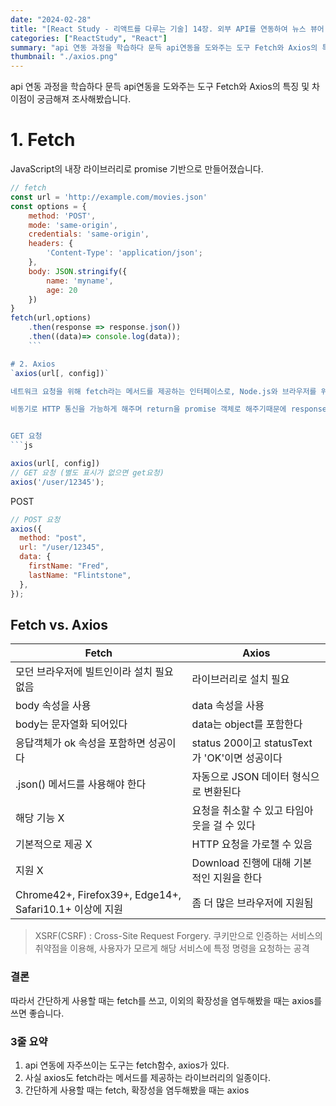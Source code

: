 ```yaml
---
date: "2024-02-28"
title: "[React Study - 리액트를 다루는 기술] 14장. 외부 API를 연동하여 뉴스 뷰어 만들기"
categories: ["ReactStudy", "React"]
summary: "api 연동 과정을 학습하다 문득 api연동을 도와주는 도구 Fetch와 Axios의 특징 및 차이점이 궁금해져 조사해봤습니다."
thumbnail: "./axios.png"
---
```


api 연동 과정을 학습하다 문득 api연동을 도와주는 도구 Fetch와 Axios의 특징 및 차이점이 궁금해져 조사해봤습니다.

# 1. Fetch

JavaScript의 내장 라이브러리로 promise 기반으로 만들어졌습니다.

````js
// fetch
const url = 'http://example.com/movies.json'
const options = {
	method: 'POST',
	mode: 'same-origin',
	credentials: 'same-origin',
	headers: {
		'Content-Type': 'application/json';
	},
	body: JSON.stringify({
		name: 'myname',
		age: 20
	})
}
fetch(url,options)
	.then(response => response.json())
	.then((data)=> console.log(data));
    ```

# 2. Axios
`axios(url[, config])`

네트워크 요청을 위해 fetch라는 메서드를 제공하는 인터페이스로, Node.js와 브라우저를 위한 HTTP 통신 라이브러리입니다.

비동기로 HTTP 통신을 가능하게 해주며 return을 promise 객체로 해주기때문에 response 데이터를 다루기 쉽습니다. (HTTP 요청과 응답을 JSON 형태로 자동 변경 -> fetch와 달리 별도의 json형태 변경 처리가 필요없습니다. )


GET 요청
```js

axios(url[, config])
// GET 요청 (별도 표시가 없으면 get요청)
axios('/user/12345');
````

POST

```js
// POST 요청
axios({
  method: "post",
  url: "/user/12345",
  data: {
    firstName: "Fred",
    lastName: "Flintstone",
  },
});
```

## Fetch vs. Axios

| Fetch                                                   | Axios                                         |
| ------------------------------------------------------- | --------------------------------------------- |
| 모던 브라우저에 빌트인이라 설치 필요 없음               | 라이브러리로 설치 필요                        |
| body 속성을 사용                                        | data 속성을 사용                              |
| body는 문자열화 되어있다                                | data는 object를 포함한다                      |
| 응답객체가 ok 속성을 포함하면 성공이다                  | status 200이고 statusText가 'OK'이면 성공이다 |
| .json() 메서드를 사용해야 한다                          | 자동으로 JSON 데이터 형식으로 변환된다        |
| 해당 기능 X                                             | 요청을 취소할 수 있고 타임아웃을 걸 수 있다   |
| 기본적으로 제공 X                                       | HTTP 요청을 가로챌 수 있음                    |
| 지원 X                                                  | Download 진행에 대해 기본적인 지원을 한다     |
| Chrome42+, Firefox39+, Edge14+, Safari10.1+ 이상에 지원 | 좀 더 많은 브라우저에 지원됨                  |

> XSRF(CSRF) : Cross-Site Request Forgery.
> 쿠키만으로 인증하는 서비스의 취약점을 이용해, 사용자가 모르게 해당 서비스에 특정 명령을 요청하는 공격

### 결론

따라서 간단하게 사용할 때는 fetch를 쓰고, 이외의 확장성을 염두해봤을 때는 axios를 쓰면 좋습니다.

### 3줄 요약

1. api 연동에 자주쓰이는 도구는 fetch함수, axios가 있다.
2. 사실 axios도 fetch라는 메서드를 제공하는 라이브러리의 일종이다.
3. 간단하게 사용할 때는 fetch, 확장성을 염두해봤을 때는 axios
